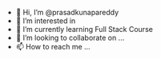 - 👋 Hi, I’m @prasadkunapareddy
- 👀 I’m interested in <Programming>
- 🌱 I’m currently learning Full Stack Course
- 💞️ I’m looking to collaborate on ...
- 📫 How to reach me ...

<!---
prasadkunapareddy/prasadkunapareddy is a ✨ special ✨ repository because its `README.md` (this file) appears on your GitHub profile.
You can click the Preview link to take a look at your changes.
--->
